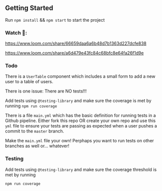 ## Getting Started

Run `npm install` && `npm start` to start the project

### Watch 📼:

https://www.loom.com/share/66659daa6a6b48d7b1363d227dcfe838

https://www.loom.com/share/a6d479e43fc84c68bfc8e64fa26f1d9e

### Todo

There is a `UserTable` component which includes a small form to add a new user to a table of users.

There is one issue: There are NO tests!!!

Add tests using `@testing-library` and make sure the coverage is met by running `npm run coverage`

There is a file `main.yml` which has the basic definition for running tests in a Github pipeline. Either fork this repo OR create your own repo and use this `yml` file to ensure your tests are passing as expected when a user pushes a commit to the `master` branch.

Make the `main.yml` file your own! Perphaps you want to run tests on other branches as well or... whatever!

### Testing

Add tests using `@testing-library` and make sure the coverage threshold is met by running

`npm run coverage`
